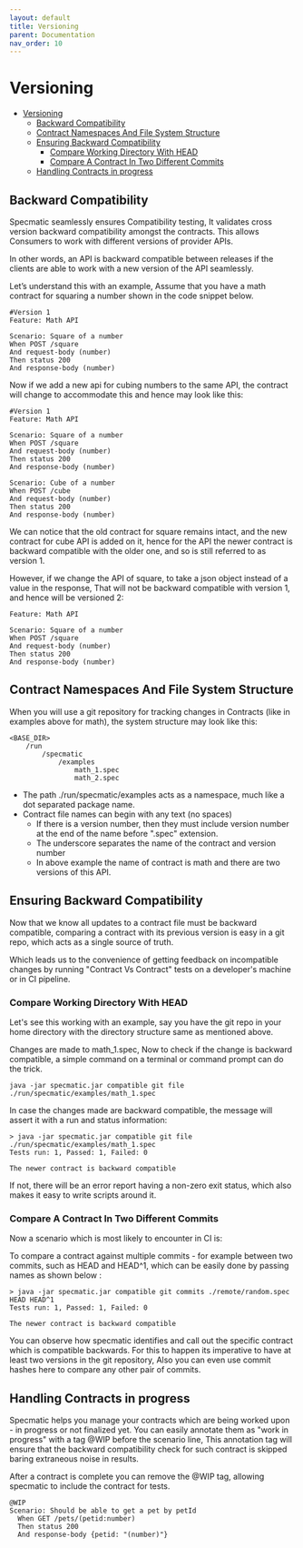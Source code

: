 ```yaml
---
layout: default
title: Versioning
parent: Documentation
nav_order: 10
---
```

Versioning
==========

- [Versioning](#versioning)
  - [Backward Compatibility](#backward-compatibility)
  - [Contract Namespaces And File System Structure](#contract-namespaces-and-file-system-structure)
  - [Ensuring Backward Compatibility](#ensuring-backward-compatibility)
    - [Compare Working Directory With HEAD](#compare-working-directory-with-head)
    - [Compare A Contract In Two Different Commits](#compare-a-contract-in-two-different-commits)
  - [Handling Contracts in progress](#handling-contracts-in-progress)

## Backward Compatibility

Specmatic seamlessly ensures Compatibility testing, It validates cross version backward compatibility amongst the contracts.
This allows Consumers to work with different versions of provider APIs.

In other words, an API is backward compatible between releases if the clients are able to work with a new version of the API seamlessly.

Let’s understand this with an example, Assume that you have a math contract for squaring a number shown in the code snippet below.

```gherkin
#Version 1
Feature: Math API

Scenario: Square of a number
When POST /square
And request-body (number)
Then status 200
And response-body (number)
```

Now if we add a new api for cubing numbers to the same API, the contract will change to accommodate this and hence may look like this:

```gherkin
#Version 1
Feature: Math API

Scenario: Square of a number
When POST /square
And request-body (number)
Then status 200
And response-body (number)

Scenario: Cube of a number
When POST /cube
And request-body (number)
Then status 200
And response-body (number)
```

We can notice that the old contract for square remains intact, and the new contract for cube API is added on it, hence for the API the newer contract is backward compatible with the older one, and so is still referred to as version 1.

However, if we change the API of square, to take a json object instead of a value in the response, That will not be backward compatible with version 1, and hence will be versioned 2:

```gherkin
Feature: Math API

Scenario: Square of a number
When POST /square
And request-body (number)
Then status 200
And response-body (number)
```


## Contract Namespaces And File System Structure

When you will use a git repository for tracking changes in Contracts (like in examples above for math), the system structure may look like this:

```
<BASE_DIR>
    /run
        /specmatic
            /examples
                math_1.spec
                math_2.spec
```

- The path ./run/specmatic/examples acts as a namespace, much like a dot separated package name.
- Contract file names can begin with any text (no spaces)
    - If there is a version number, then they must include version number at the end of the name before ".spec" extension.
    - The underscore separates the name of the contract and version number
    - In above example the name of contract is math and there are two versions of this API.
  

## Ensuring Backward Compatibility

Now that we know all updates to a contract file must be backward compatible, comparing a contract with its previous version is easy in a git repo, which acts as a single source of truth.

Which leads us to the convenience of getting feedback on incompatible changes by running "Contract Vs Contract"
tests on a developer's machine or in CI pipeline.


### Compare Working Directory With HEAD

Let's see this working with an example, say you have the git repo in your home directory with the directory structure same as
mentioned above.

Changes are made to math_1.spec, Now to check if the change is backward compatible, a simple command on a terminal or command prompt can do the trick.

`java -jar specmatic.jar compatible git file ./run/specmatic/examples/math_1.spec`

In case the changes made are backward compatible, the message will assert it with a run and status information:

```shell
> java -jar specmatic.jar compatible git file ./run/specmatic/examples/math_1.spec
Tests run: 1, Passed: 1, Failed: 0

The newer contract is backward compatible
```

If not, there will be an error report having a non-zero exit status, which also makes it easy to write scripts around it.

### Compare A Contract In Two Different Commits

Now a scenario which is most likely to encounter in CI is:

To compare a contract against multiple commits - for example between two commits, 
such as HEAD and HEAD^1, which can be easily done by passing names as shown below :

```shell
> java -jar specmatic.jar compatible git commits ./remote/random.spec HEAD HEAD^1
Tests run: 1, Passed: 1, Failed: 0

The newer contract is backward compatible
```

You can observe how specmatic identifies and call out the specific contract which is compatible backwards. 
For this to happen its imperative to have at least two versions in the git repository, Also you can even use commit hashes here to compare any other pair of commits.

## Handling Contracts in progress

Specmatic helps you manage your contracts which are being worked upon - in progress or not finalized yet.
You can easily annotate them as "work in progress" with a tag @WIP before the scenario line, This annotation tag will ensure that the backward 
compatibility check for such contract is skipped baring extraneous noise in results.

After a contract is complete you can remove the @WIP tag, allowing specmatic to include the contract for tests.

```gherkin
@WIP
Scenario: Should be able to get a pet by petId
  When GET /pets/(petid:number)
  Then status 200
  And response-body {petid: "(number)"}
```

